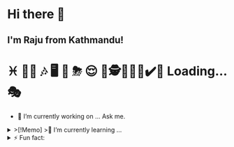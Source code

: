 # Hi there 👋
## I'm Raju from Kathmandu!
<!--
**rajukaji/rajukaji** is a ✨ _special_ ✨ repository because its `README.md` (this file) appears on your GitHub profile.

Here are some ideas to get you started: -->
# ♓ 👨‍🎓 🎶 🖥 🏫 ⛈ 😌 🎸🕵️👨🏻‍💻✔️🧐 Loading… 🎭
- 🔭 I’m currently working on ... Ask me.

<details> 
    <summary>
>[!Memo]
>🌱 I’m currently learning ...
    </summary> 
# Python, Java, C++ </details>


<details> <summary> ⚡ Fun fact: </summary> ...
    Years ago, when I was backpacking across Western Europe, I was just outside Barcelona, hiking in the foothills of Mount Tibidabo. I was at the end of this path, and I came to a clearing, and there was a lake, very secluded, and there were tall trees all around. It was dead silent. Gorgeous. And across the lake I saw a beautiful woman, bathing herself. but she was crying...I hesitated, watching, struck by her beauty. And also by how her presence; the delicate curve of her back, the dark sweep of her hair, the graceful length of her limbs, even her tears, added to the majesty of my surroundings. I felt my own tears burning behind my eyes, not in sympathy, but in appreciation of such a perfect moment. She spied me before I could compose myself. But she didn't cry out. Instead, our eyes held and she smiled, enigmatically, fresh tears still spilling down her cheeks. I was frozen. I knew nothing about this woman, and yet, as we stood on opposite sides of a pool of water, thousands of miles from my own home and everyone I had ever known, I felt the most intense connection. Not just to her, but to the earth, the sky, the water between us. And also to the entirety of mankind. _ **Ken Adams** aka **Joey Tribbiani**
</details>

